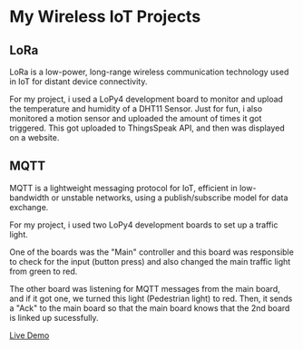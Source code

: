 # My Wireless IoT Projects

## LoRa
LoRa is a low-power, long-range wireless communication technology used in IoT for distant device connectivity.

For my project, i used a LoPy4 development board to monitor and upload the temperature and humidity of a DHT11 Sensor. Just for fun, i also monitored a motion sensor and uploaded the amount of times it got triggered. This got uploaded to ThingsSpeak API, and then was displayed on a website.

## MQTT
MQTT is a lightweight messaging protocol for IoT, efficient in low-bandwidth or unstable networks, using a publish/subscribe model for data exchange.

For my project, i used two LoPy4 development boards to set up a traffic light. 

One of the boards was the "Main" controller and this board was responsible to check for the input (button press) and also changed the main traffic light from green to red.

The other board was listening for MQTT messages from the main board, and if it got one, we turned this light (Pedestrian light) to red. Then, it sends a "Ack" to the main board so that the main board knows that the 2nd board is linked up sucessfully.

[Live Demo](https://www.youtube.com/shorts/s_3gY6GyE5s)